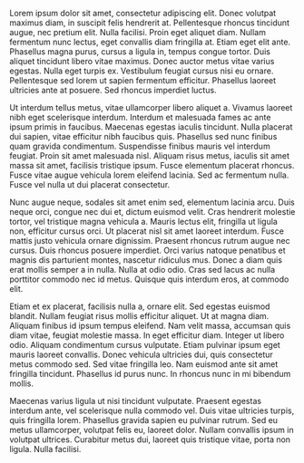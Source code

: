 ---
---

<p>
Lorem ipsum dolor sit amet, consectetur adipiscing elit. Donec volutpat maximus diam, in suscipit felis hendrerit at. Pellentesque rhoncus tincidunt augue, nec pretium elit. Nulla facilisi. Proin eget aliquet diam. Nullam fermentum nunc lectus, eget convallis diam fringilla at. Etiam eget elit ante. Phasellus magna purus, cursus a ligula in, tempus congue tortor. Duis aliquet tincidunt libero vitae maximus. Donec auctor metus vitae varius egestas. Nulla eget turpis ex. Vestibulum feugiat cursus nisi eu ornare. Pellentesque sed lorem ut sapien fermentum efficitur. Phasellus laoreet ultricies ante at posuere. Sed rhoncus imperdiet luctus.
</p>

<p>
Ut interdum tellus metus, vitae ullamcorper libero aliquet a. Vivamus laoreet nibh eget scelerisque interdum. Interdum et malesuada fames ac ante ipsum primis in faucibus. Maecenas egestas iaculis tincidunt. Nulla placerat dui sapien, vitae efficitur nibh faucibus quis. Phasellus sed nunc finibus quam gravida condimentum. Suspendisse finibus mauris vel interdum feugiat. Proin sit amet malesuada nisl. Aliquam risus metus, iaculis sit amet massa sit amet, facilisis tristique ipsum. Fusce elementum placerat rhoncus. Fusce vitae augue vehicula lorem eleifend lacinia. Sed ac fermentum nulla. Fusce vel nulla ut dui placerat consectetur.
</p>

<p>
Nunc augue neque, sodales sit amet enim sed, elementum lacinia arcu. Duis neque orci, congue nec dui et, dictum euismod velit. Cras hendrerit molestie tortor, vel tristique magna vehicula a. Mauris lectus elit, fringilla ut ligula non, efficitur cursus orci. Ut placerat nisl sit amet laoreet interdum. Fusce mattis justo vehicula ornare dignissim. Praesent rhoncus rutrum augue nec cursus. Duis rhoncus posuere imperdiet. Orci varius natoque penatibus et magnis dis parturient montes, nascetur ridiculus mus. Donec a diam quis erat mollis semper a in nulla. Nulla at odio odio. Cras sed lacus ac nulla porttitor commodo nec id metus. Quisque quis interdum eros, at commodo elit.
</p>

<p>
Etiam et ex placerat, facilisis nulla a, ornare elit. Sed egestas euismod blandit. Nullam feugiat risus mollis efficitur aliquet. Ut at magna diam. Aliquam finibus id ipsum tempus eleifend. Nam velit massa, accumsan quis diam vitae, feugiat molestie massa. In eget efficitur diam. Integer ut libero odio. Aliquam condimentum cursus vulputate. Etiam pulvinar ipsum eget mauris laoreet convallis. Donec vehicula ultricies dui, quis consectetur metus commodo sed. Sed vitae fringilla leo. Nam euismod ante sit amet fringilla tincidunt. Phasellus id purus nunc. In rhoncus nunc in mi bibendum mollis.
</p>

<p>
Maecenas varius ligula ut nisi tincidunt vulputate. Praesent egestas interdum ante, vel scelerisque nulla commodo vel. Duis vitae ultricies turpis, quis fringilla lorem. Phasellus gravida sapien eu pulvinar rutrum. Sed eu metus ullamcorper, volutpat felis eu, laoreet dolor. Nullam convallis ipsum in volutpat ultrices. Curabitur metus dui, laoreet quis tristique vitae, porta non ligula. Nulla facilisi.
</p>
